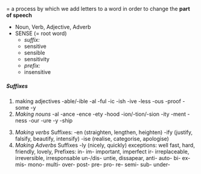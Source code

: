 = a process by which we add letters to a word in order to change the **part of speech**
- Noun, Verb, Adjective, Adverb
- SENSE (= root word)
	- *suffix:*
	- sensitive
	- sensible
	- sensitivity
	- *prefix:*
	- insensitive
##### Suffixes
1) making adjectives
-able/-ible
-al
-ful
-ic
-ish
-ive
-less
-ous
-proof
-some
-y
2) *Making nouns*
-al
-ance
-ence
-ety
-hood
-ion/-tion/-sion
-ity
-ment
-ness
-our
-ure
-y
-ship
3. *Making verbs*
Suffixes:
-en (straighten, lengthen, heighten)
-ify (justify, falsify, beautify, intensify)
-ise  (realise, categorise, apologise)
4. *Making Adverbs*
Suffixes
-ly (nicely, quickly)
exceptions: well fast, hard, friendly, lovely, 
Prefixes:
in- 
im- important, imperfect
ir- irreplaceable, irreversible, irresponsable
un-/dis- untie, dissapear, 
anti-
auto-
bi-
ex-
mis-
mono-
multi-
over-
post-
pre-
pro-
re-
semi-
sub-
under-
